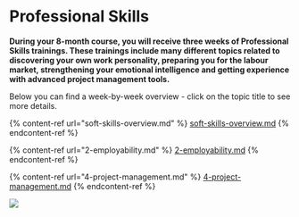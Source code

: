 # Professional Skills

**During your 8-month course, you will receive three weeks of Professional Skills trainings. These trainings include many different topics related to discovering your own work personality, preparing you for the labour market, strengthening your emotional intelligence and getting experience with advanced project management tools.**

Below you can find a week-by-week overview - click on the topic title to see more details.

{% content-ref url="soft-skills-overview.md" %}
[soft-skills-overview.md](soft-skills-overview.md)
{% endcontent-ref %}

{% content-ref url="2-employability.md" %}
[2-employability.md](2-employability.md)
{% endcontent-ref %}

{% content-ref url="4-project-management.md" %}
[4-project-management.md](4-project-management.md)
{% endcontent-ref %}

![](../../../../.gitbook/assets/DSC\_0301migracode-bcn.jpg)
